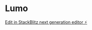 # Lumo

[Edit in StackBlitz next generation editor ⚡️](https://stackblitz.com/~/github.com/danielpinzon014/Lumo)